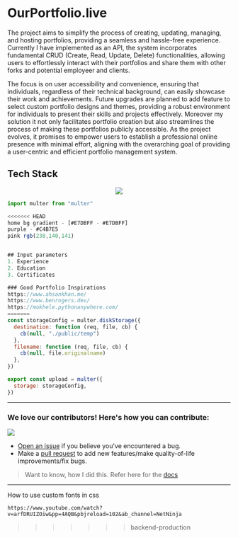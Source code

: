 # OurPortfolio.live

The project aims to simplify the process of creating, updating, managing, and hosting portfolios, providing a seamless and hassle-free experience. Currently I have implemented as an API, the system incorporates fundamental CRUD (Create, Read, Update, Delete) functionalities, allowing users to effortlessly interact with their portfolios and share them with other forks and potential employeer and clients.

The focus is on user accessibility and convenience, ensuring that individuals, regardless of their technical background, can easily showcase their work and achievements. Future upgrades are planned to add feature to select custom portfolio designs and themes, providing a robust environment for individuals to present their skills and projects effectively. Moreover my solution it not only facilitates portfolio creation but also streamlines the process of making these portfolios publicly accessible. As the project evolves, it promises to empower users to establish a professional online presence with minimal effort, aligning with the overarching goal of providing a user-centric and efficient portfolio management system.

## Tech Stack

<p align="center">
  <a href="https://skillicons.dev">
    <img src="https://skillicons.dev/icons?i=mongodb,express,nodejs,react,tailwind&perline=7" />
  </a>
</p>

```js
import multer from "multer"

<<<<<<< HEAD
home bg gradient - [#E7DBFF - #E7DBFF]
purple - #C4B7E5
pink rgb(238,140,141)


## Input parameters
1. Experience
2. Education
3. Certificates

### Good Portfolio Inspirations
https://www.ahsankhan.me/
https://www.benrogers.dev/
https://mokhele.pythonanywhere.com/
=======
const storageConfig = multer.diskStorage({
  destination: function (req, file, cb) {
    cb(null, "./public/temp")
  },
  filename: function (req, file, cb) {
    cb(null, file.originalname)
  },
})

export const upload = multer({
  storage: storageConfig,
})
```

---

<!-- ## Setup
```
``` -->

<!-- ### Currently there are 2 contributors for this repository. Feel free to contribute! -->

### We love our contributors! Here's how you can contribute:

<a href="https://github.com/Tanu-N-Prabhu/Python/graphs/contributors">
  <!-- <img src="https://contrib.rocks/image?repo=Tanu-N-Prabhu/Python" /> -->
  <img src="https://contrib.rocks/image?repo=mohdfaizan5/OurPortfolio.live" />
</a>

- [Open an issue](https://github.com/mohdfaizan/OurPortfolio.live/issues) if you believe you've encountered a bug.
- Make a [pull request](https://github.com/mohdfaizan/OurPortfolio.live/pull) to add new features/make quality-of-life improvements/fix bugs.

> Want to know, how I did this. Refer here for the [docs](https://github.com/Tanu-N-Prabhu/myWebsite.io/blob/master/Docs/Displaying%20Contributors%20Image%20on%20README%20files%20with%20no%20Pain!.md)

---

How to use custom fonts in css

```
https://www.youtube.com/watch?v=arfDRUIZOiw&pp=4AQB&pbjreload=102&ab_channel=NetNinja
```
>>>>>>> backend-production
